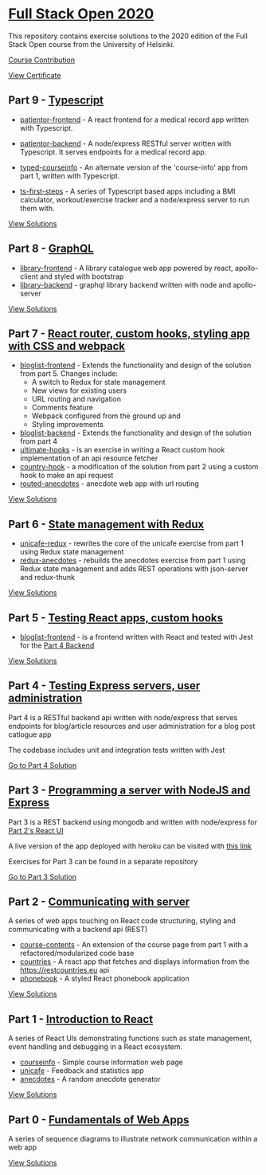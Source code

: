 # [Full Stack Open 2020](https://fullstackopen.com/en/)

This repository contains exercise solutions to the 2020 edition of the Full Stack Open course from the University of Helsinki.

[Course Contribution](https://github.com/fullstack-hy2020/fullstack-hy2020.github.io/pull/221)

[View Certificate](https://studies.cs.helsinki.fi/stats/api/certificate/fullstackopen/en/394625786f536fedd518462e6539fd48)

## Part 9 - [Typescript](https://fullstackopen.com/en/part9)

- [patientor-frontend](https://github.com/jeremy-ebinum/full-stack-open-2020/tree/master/part9/patientor-frontend) - A react frontend for a medical record app written with Typescript.

- [patientor-backend](https://github.com/jeremy-ebinum/full-stack-open-2020/tree/master/part9/patientor-backend) - A node/express RESTful server written with Typescript. It serves endpoints for a medical record app.

- [typed-courseinfo](https://github.com/jeremy-ebinum/full-stack-open-2020/tree/master/part9/typed-courseinfo) - An alternate version of the 'course-info' app from part 1, written with Typescript.

- [ts-first-steps](https://github.com/jeremy-ebinum/full-stack-open-2020/tree/master/part9/ts-first-steps) - A series of Typescript based apps including a BMI calculator, workout/exercise tracker and a node/express server to run them with.

[View Solutions](https://github.com/jeremy-ebinum/full-stack-open-2020/tree/master/part9/)

## Part 8 - [GraphQL](https://fullstackopen.com/en/part8)

- [library-frontend](https://github.com/jeremy-ebinum/full-stack-open-2020/tree/master/part8/library-frontend) - A library catalogue web app powered by react, apollo-client and styled with bootstrap
- [library-backend](https://github.com/jeremy-ebinum/full-stack-open-2020/tree/master/part8/library-backend) - graphql library backend written with node and apollo-server

[View Solutions](https://github.com/jeremy-ebinum/full-stack-open-2020/tree/master/part8/)

## Part 7 - [React router, custom hooks, styling app with CSS and webpack](https://fullstackopen.com/en/part7)

- [bloglist-frontend](https://github.com/jeremy-ebinum/full-stack-open-2020/tree/master/part7/bloglist-frontend) - Extends the functionality and design of the solution from part 5.
  Changes include:
  - A switch to Redux for state management
  - New views for existing users
  - URL routing and navigation
  - Comments feature
  - Webpack configured from the ground up and
  - Styling improvements
- [bloglist-backend](https://github.com/jeremy-ebinum/full-stack-open-2020/tree/master/part7/bloglist-backend) - Extends the functionality and design of the solution from part 4
- [ultimate-hooks](https://github.com/jeremy-ebinum/full-stack-open-2020/tree/master/part7/ultimate-hooks) - is an exercise in writing a React custom hook implementation of an api resource fetcher
- [country-hook](https://github.com/jeremy-ebinum/full-stack-open-2020/tree/master/part7/country-hook) - a modification of the solution from part 2 using a custom hook to make an api request
- [routed-anecdotes](https://github.com/jeremy-ebinum/full-stack-open-2020/tree/master/part7/routed-anecdotes) - anecdote web app with url routing

[View Solutions](https://github.com/jeremy-ebinum/full-stack-open-2020/tree/master/part7/)

## Part 6 - [State management with Redux](https://fullstackopen.com/en/part6)

- [unicafe-redux](https://github.com/jeremy-ebinum/full-stack-open-2020/tree/master/part6/unicafe-redux) - rewrites the core of the unicafe exercise from part 1 using Redux state management
- [redux-anecdotes](https://github.com/jeremy-ebinum/full-stack-open-2020/tree/master/part6/redux-anecdotes) - rebuilds the anecdotes exercise from part 1 using Redux state management and adds REST operations with json-server and redux-thunk

[View Solutions](https://github.com/jeremy-ebinum/full-stack-open-2020/tree/master/part6/)

## Part 5 - [Testing React apps, custom hooks](https://fullstackopen.com/en/part5)

- [bloglist-frontend](https://github.com/jeremy-ebinum/full-stack-open-2020/tree/master/part5/bloglist-frontend) - is a frontend written with React and tested with Jest for the [Part 4 Backend](https://github.com/jeremy-ebinum/full-stack-open-2020/tree/master/part4/bloglist-backend)

[View Solutions](https://github.com/jeremy-ebinum/full-stack-open-2020/tree/master/part5/)

## Part 4 - [Testing Express servers, user administration](https://fullstackopen.com/en/part4)

Part 4 is a RESTful backend api written with node/express that serves endpoints for blog/article resources and user administration for a blog post catlogue app

The codebase includes unit and integration tests written with Jest

[Go to Part 4 Solution](https://github.com/jeremy-ebinum/full-stack-open-2020/tree/master/part4/bloglist-backend)

## Part 3 - [Programming a server with NodeJS and Express](https://fullstackopen.com/en/part3)

Part 3 is a REST backend using mongodb and written with node/express for [Part 2's React UI](https://github.com/jeremy-ebinum/full-stack-open-2020/tree/master/part2)

A live version of the app deployed with heroku can be visited with [this link](https://whispering-lowlands-47274.herokuapp.com/)

Exercises for Part 3 can be found in a separate repository

[Go to Part 3 Solution](https://github.com/jeremy-ebinum/full-stack-open-2020-part3)

## Part 2 - [Communicating with server](https://fullstackopen.com/en/part2)

A series of web apps touching on React code structuring, styling and communicating with a backend api (REST)

- [course-contents](https://github.com/jeremy-ebinum/full-stack-open-2020/tree/master/part2/course-contents) - An extension of the course page from part 1 with a refactored/modularized code base
- [countries](https://github.com/jeremy-ebinum/full-stack-open-2020/tree/master/part2/countries) - A react app that fetches and displays information from the https://restcountries.eu api
- [phonebook](https://github.com/jeremy-ebinum/full-stack-open-2020/tree/master/part2/phonebook) - A styled React phonebook application

[View Solutions](https://github.com/jeremy-ebinum/full-stack-open-2020/tree/master/part2)

## Part 1 - [Introduction to React](https://fullstackopen.com/en/part1)

A series of React UIs demonstrating functions such as state management, event handling and debugging in a React ecosystem.

- [courseinfo](https://github.com/jeremy-ebinum/full-stack-open-2020/tree/master/part1/courseinfo) - Simple course information web page
- [unicafe](https://github.com/jeremy-ebinum/full-stack-open-2020/tree/master/part1/unicafe) - Feedback and statistics app
- [anecdotes](https://github.com/jeremy-ebinum/full-stack-open-2020/tree/master/part1/anecdotes) - A random anecdote generator

[View Solutions](https://github.com/jeremy-ebinum/full-stack-open-2020/tree/master/part1)

## Part 0 - [Fundamentals of Web Apps](https://fullstackopen.com/en/part0)

A series of sequence diagrams to illustrate network communication within a web app

[View Solutions](https://github.com/jeremy-ebinum/full-stack-open-2020/tree/master/part0)
